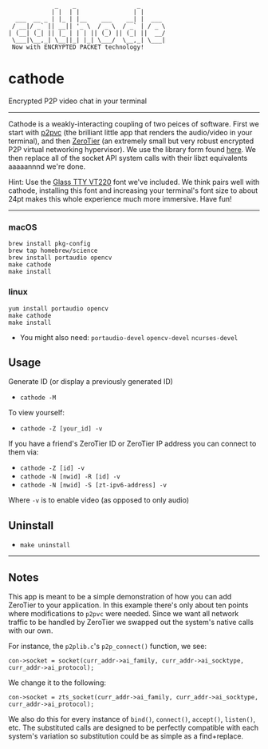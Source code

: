 ```
             _    _                 _       
            | |  | |               | |      
  ___  __ _ | |_ | |__    ___    __| |  ___ 
 / __|/ _` || __|| '_ \  / _ \  / _` | / _ \
| (__| (_| || |_ | | | || (_) || (_| ||  __/
 \___|\__,_| \__||_| |_| \___/  \__,_| \___|
 Now with ENCRYPTED PACKET technology!
```

# cathode
Encrypted P2P video chat in your terminal

***
Cathode is a weakly-interacting coupling of two peices of software. First we start with [p2pvc](https://github.com/mofarrell/p2pvc) (the brilliant little app that renders the audio/video in your terminal), and then [ZeroTier](https://github.com/zerotier) (an extremely small but very robust encrypted P2P virtual networking hypervisor). We use the library form found [here](https://github.com/zerotier/libzt). We then replace all of the socket API system calls with their libzt equivalents aaaaannnd we're done.

Hint: Use the [Glass TTY VT220](Glass_TTY_VT220.ttf) font we've included. We think pairs well with cathode, installing this font and increasing your terminal's font size to about 24pt makes this whole experience much more immersive. Have fun!

***

### macOS

```
brew install pkg-config
brew tap homebrew/science
brew install portaudio opencv
make cathode
make install
```

### linux

```
yum install portaudio opencv
make cathode
make install
```
 - You might also need: `portaudio-devel` `opencv-devel` `ncurses-devel`


## Usage

Generate ID (or display a previously generated ID)

- `cathode -M`

To view yourself:

- `cathode -Z [your_id] -v`

If you have a friend's ZeroTier ID or ZeroTier IP address you can connect to them via:

- `cathode -Z [id] -v`
- `cathode -N [nwid] -R [id] -v`
- `cathode -N [nwid] -S [zt-ipv6-address] -v`

Where `-v` is to enable video (as opposed to only audio)

## Uninstall
 - `make uninstall`

***

## Notes

This app is meant to be a simple demonstration of how you can add ZeroTier to your application. In this example there's only about ten points where modifications to `p2pvc` were needed. Since we want all network traffic to be handled by ZeroTier we swapped out the system's native calls with our own. 

For instance, the `p2plib.c`'s `p2p_connect()` function, we see:

```
con->socket = socket(curr_addr->ai_family, curr_addr->ai_socktype, curr_addr->ai_protocol);
```

We change it to the following:

```
con->socket = zts_socket(curr_addr->ai_family, curr_addr->ai_socktype, curr_addr->ai_protocol);
```

We also do this for every instance of `bind()`, `connect()`, `accept()`, `listen()`, etc. The substituted calls are designed to be perfectly compatible with each system's variation so substitution could be as simple as a find+replace.

